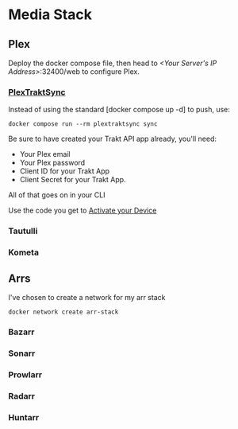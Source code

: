 # Media Stack

## Plex
Deploy the docker compose file, then head to *<Your Server's IP Address>*:32400/web to configure Plex.

### [PlexTraktSync](https://github.com/Taxel/PlexTraktSync)

Instead of using the standard [docker compose up -d] to push, use:

```docker
docker compose run --rm plextraktsync sync
```
Be sure to have created your Trakt API app already, you'll need:
* Your Plex email
* Your Plex password
* Client ID for your Trakt App
* Client Secret for your Trakt App. 

All of that goes on in your CLI

Use the code you get to [Activate your Device](https://github.com/Taxel/PlexTraktSync)

### Tautulli

### Kometa

## Arrs
I've chosen to create a network for my arr stack
```docker
docker network create arr-stack
```
### Bazarr
### Sonarr
### Prowlarr
### Radarr
### Huntarr